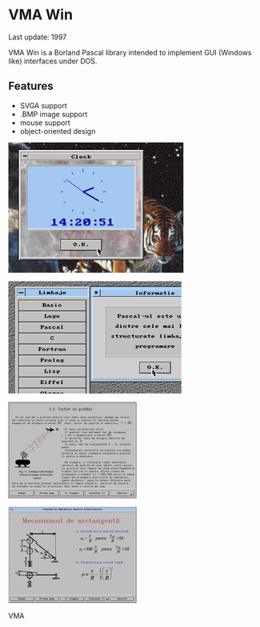 VMA Win
=======

Last update: 1997

VMA Win is a Borland Pascal library intended to implement GUI (Windows like) interfaces under DOS.

Features
--------

- SVGA support
- .BMP image support
- mouse support
- object-oriented design

![](img/vmawin1.png)

![](img/vmawin2.png)

![](img/fizica.png)

![](img/mecano.png)

VMA
